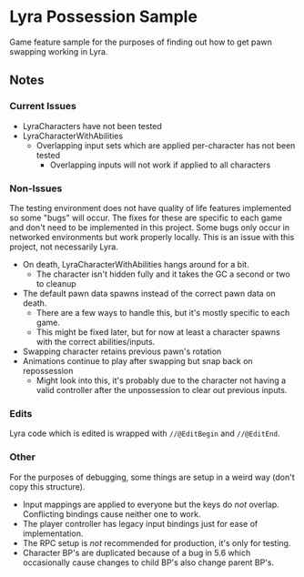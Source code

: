 # Lyra Possession Sample

Game feature sample for the purposes of finding out how to get pawn swapping working in Lyra.

## Notes

### Current Issues

- LyraCharacters have not been tested
- LyraCharacterWithAbilities
  - Overlapping input sets which are applied per-character has not been tested
    - Overlapping inputs will not work if applied to all characters

### Non-Issues

The testing environment does not have quality of life features implemented so some "bugs" will occur. The fixes for these are specific to each game and don't need to be implemented in this project. Some bugs only occur in networked environments but work properly locally. This is an issue with this project, not necessarily Lyra.

- On death, LyraCharacterWithAbilities hangs around for a bit.
  - The character isn't hidden fully and it takes the GC a second or two to cleanup
- The default pawn data spawns instead of the correct pawn data on death.
  - There are a few ways to handle this, but it's mostly specific to each game.
  - This might be fixed later, but for now at least a character spawns with the correct abilities/inputs.
- Swapping character retains previous pawn's rotation
- Animations continue to play after swapping but snap back on repossession
  - Might look into this, it's probably due to the character not having a valid controller after the unpossession to clear out previous inputs.

### Edits

Lyra code which is edited is wrapped with `//@EditBegin` and `//@EditEnd`.

### Other

For the purposes of debugging, some things are setup in a weird way (don't copy this structure).

- Input mappings are applied to everyone but the keys do *not* overlap. Conflicting bindings cause neither one to work.
- The player controller has legacy input bindings just for ease of implementation.
- The RPC setup is *not* recommended for production, it's only for testing.
- Character BP's are duplicated because of a bug in 5.6 which occasionally cause changes to child BP's also change parent BP's.
